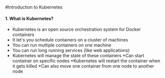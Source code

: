 #Introduction to Kubernetes


#### 1. What is Kubernetes?

* Kubernetes is an open source orchestration system for Docker containers
* It let's you schedule containers on a cluster of machines
* You can run multiple containers on one machine
* You can run long running services (like web applications)
* Kubernetes will manage the state of these containers
        *Can start container on specific nodes
        *Kubernetes will restart the container when it gets killed
        *Can also move one container from one node to another node
